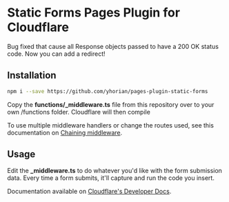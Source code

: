 # Static Forms Pages Plugin for Cloudflare

Bug fixed that cause all Response objects passed to have a 200 OK status code. Now you can add a redirect!

## Installation

```sh
npm i --save https://github.com/yhorian/pages-plugin-static-forms
```

Copy the **functions/_middleware.ts** file from this repository over to your own /functions folder. Cloudflare will then compile

To use multiple middleware handlers or change the routes used, see this documentation on [Chaining middleware](https://developers.cloudflare.com/pages/platform/functions/middleware/).

## Usage

Edit the **_middleware.ts** to do whatever you'd like with the form submission data. Every time a form submits, it'll capture and run the code you insert.

Documentation available on [Cloudflare's Developer Docs](https://developers.cloudflare.com/pages/platform/functions/plugins/static-forms/).
